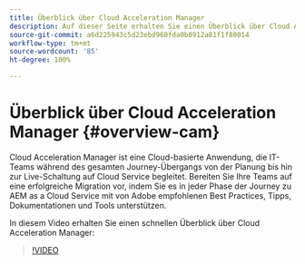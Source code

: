 ```yaml
---
title: Überblick über Cloud Acceleration Manager
description: Auf dieser Seite erhalten Sie einen Überblick über Cloud Acceleration Manager.
source-git-commit: a6d225943c5d23ebd960fda0b0912a81f1f80014
workflow-type: tm+mt
source-wordcount: '85'
ht-degree: 100%

---
```


# Überblick über Cloud Acceleration Manager {#overview-cam}

Cloud Acceleration Manager ist eine Cloud-basierte Anwendung, die IT-Teams während des gesamten Journey-Übergangs von der Planung bis hin zur Live-Schaltung auf Cloud Service begleitet. Bereiten Sie Ihre Teams auf eine erfolgreiche Migration vor, indem Sie es in jeder Phase der Journey zu AEM as a Cloud Service mit von Adobe empfohlenen Best Practices, Tipps, Dokumentationen und Tools unterstützen.

In diesem Video erhalten Sie einen schnellen Überblick über Cloud Acceleration Manager:

>[!VIDEO](https://video.tv.adobe.com/v/335547)
